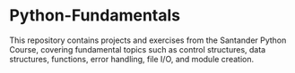 # Python-Fundamentals
This repository contains projects and exercises from the Santander Python Course, covering fundamental topics such as control structures, data structures, functions, error handling, file I/O, and module creation.
